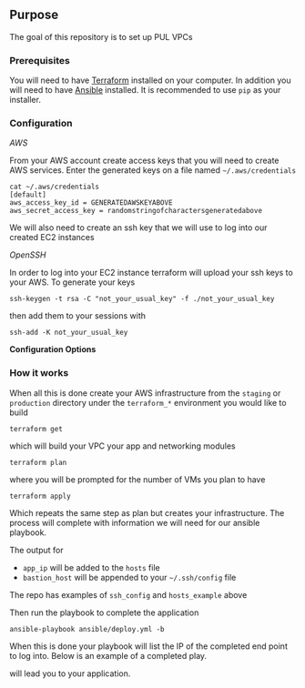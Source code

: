 ## Purpose

The goal of this repository is to set up PUL VPCs

### Prerequisites

You will need to have [Terraform](https://terraform.io) installed on your
computer. In addition you will need to have [Ansible](https://ansible.com) installed. It is
recommended to use `pip` as your installer.

### Configuration

*AWS*

From your AWS account create access keys that you will need to create AWS
services. Enter the generated keys on a file named `~/.aws/credentials`

```
cat ~/.aws/credentials
[default]
aws_access_key_id = GENERATEDAWSKEYABOVE
aws_secret_access_key = randomstringofcharactersgeneratedabove
```

We will also need to create an ssh key that we will use to log into our created EC2
instances

*OpenSSH*

In order to log into your EC2 instance terraform will upload your ssh keys
to your AWS. To generate your keys

```
ssh-keygen -t rsa -C "not_your_usual_key" -f ./not_your_usual_key
```
then add them to your sessions with 

```
ssh-add -K not_your_usual_key
```

**Configuration Options**

### How it works

When all this is done create your AWS infrastructure from the `staging` or
`production` directory under the `terraform_*` environment you would like to
build

```
terraform get
```

which will build your VPC your app and networking modules

```
terraform plan
```

where you will be prompted for the number of VMs you plan to have

```
terraform apply
```

Which repeats the same step as plan but creates your infrastructure. The process
will complete with information we will need for our ansible playbook.

The output for

* `app_ip` will be added to the `hosts` file
* `bastion_host` will be appended to your `~/.ssh/config` file

The repo has examples of `ssh_config` and `hosts_example` above

Then run the playbook to complete the application

```
ansible-playbook ansible/deploy.yml -b
```

When this is done your playbook will list the IP of the completed end point to
log into. Below is an example of a completed play.

will lead you to your application.
